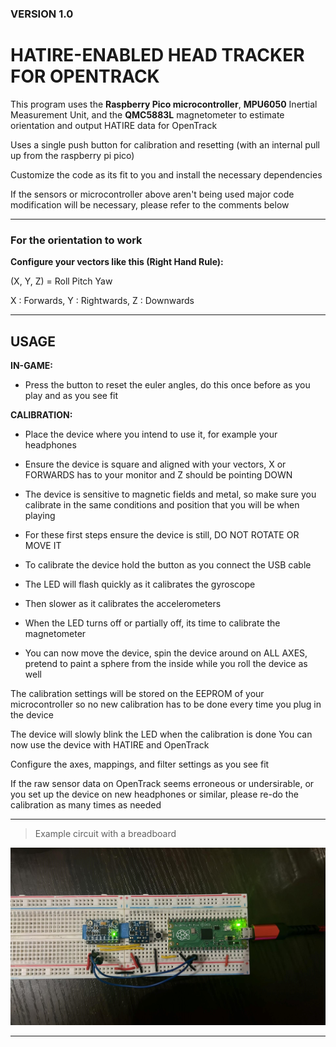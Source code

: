 ### VERSION 1.0


# HATIRE-ENABLED HEAD TRACKER FOR OPENTRACK

This program uses the **Raspberry Pico microcontroller**,
**MPU6050** Inertial Measurement Unit, and the **QMC5883L**
magnetometer to estimate orientation and output HATIRE
data for OpenTrack

Uses a single push button for calibration and resetting (with an internal pull up from the raspberry pi pico)

Customize the code as its fit to you and install the necessary dependencies

If the sensors or microcontroller above aren't being used
major code modification will be necessary, please refer to the comments below

***

### For the orientation to work

**Configure your vectors like this (Right Hand Rule):**

(X, Y, Z) = Roll Pitch Yaw

X : Forwards,
Y : Rightwards,
Z : Downwards
***
## USAGE

**IN-GAME:**

* Press the button to reset the euler angles, do this once
before as you play and as you see fit

**CALIBRATION:**

* Place the device where you intend to use it, for example your headphones
* Ensure the device is square and aligned with your vectors, X or FORWARDS has to your monitor and Z should be pointing DOWN

* The device is sensitive to magnetic fields and metal, so make sure you calibrate in the same conditions and position that you will be when playing

* For these first steps ensure the device is still, DO NOT ROTATE OR MOVE IT

* To calibrate the device hold the button as you connect the USB cable

* The LED will flash quickly as it calibrates the gyroscope

* Then slower as it calibrates the accelerometers

* When the LED turns off or partially off, its time to calibrate the magnetometer
  
* You can now move the device, spin the device around on ALL AXES, pretend to paint a sphere from the inside while you roll the device as well

The calibration settings will be stored on the EEPROM of your microcontroller so no new calibration has to be done every time you plug in the device

The device will slowly blink the LED when the calibration is done
You can now use the device with HATIRE and OpenTrack

Configure the axes, mappings, and filter settings as you see fit

If the raw sensor data on OpenTrack seems erroneous or undersirable,
or you set up the device on new headphones or similar,
please re-do the calibration as many times as needed

***
> Example circuit with a breadboard

![Example circuit with a breadboard](/example/breadboard_circuit.jpg)
***